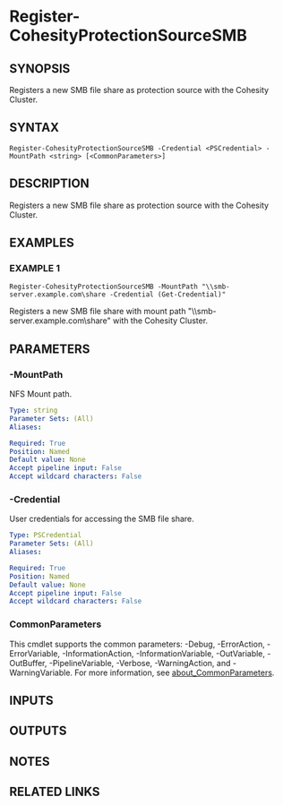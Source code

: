 
# Register-CohesityProtectionSourceSMB

## SYNOPSIS
Registers a new SMB file share as protection source with the Cohesity Cluster.

## SYNTAX

```
Register-CohesityProtectionSourceSMB -Credential <PSCredential> -MountPath <string> [<CommonParameters>]
```

## DESCRIPTION
Registers a new SMB file share as protection source with the Cohesity Cluster.

## EXAMPLES

### EXAMPLE 1
```
Register-CohesityProtectionSourceSMB -MountPath "\\smb-server.example.com\share -Credential (Get-Credential)"
```

Registers a new SMB file share with mount path "\\\\smb-server.example.com\share" with the Cohesity Cluster.

## PARAMETERS

### -MountPath
NFS Mount path.

```yaml
Type: string
Parameter Sets: (All)
Aliases:

Required: True
Position: Named
Default value: None
Accept pipeline input: False
Accept wildcard characters: False
```

### -Credential
User credentials for accessing the SMB file share.

```yaml
Type: PSCredential
Parameter Sets: (All)
Aliases:

Required: True
Position: Named
Default value: None
Accept pipeline input: False
Accept wildcard characters: False
```

### CommonParameters
This cmdlet supports the common parameters: -Debug, -ErrorAction, -ErrorVariable, -InformationAction, -InformationVariable, -OutVariable, -OutBuffer, -PipelineVariable, -Verbose, -WarningAction, and -WarningVariable. For more information, see [about_CommonParameters](http://go.microsoft.com/fwlink/?LinkID=113216).

## INPUTS

## OUTPUTS

## NOTES

## RELATED LINKS

